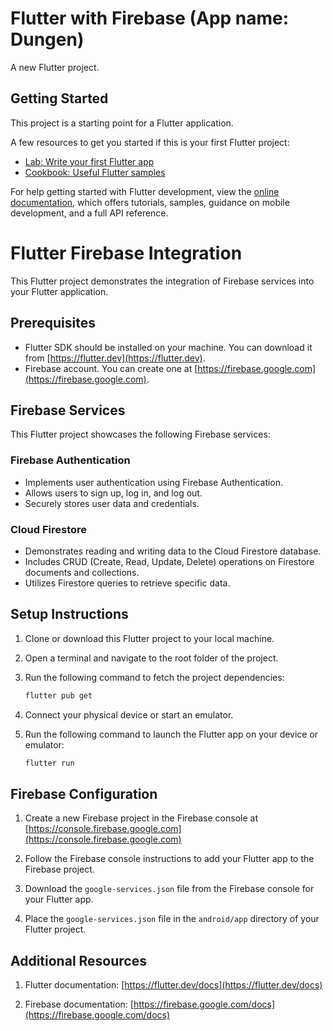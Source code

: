 # Flutter with Firebase (App name: Dungen)

A new Flutter project.

## Getting Started

This project is a starting point for a Flutter application.

A few resources to get you started if this is your first Flutter project:

- [Lab: Write your first Flutter app](https://docs.flutter.dev/get-started/codelab)
- [Cookbook: Useful Flutter samples](https://docs.flutter.dev/cookbook)

For help getting started with Flutter development, view the
[online documentation](https://docs.flutter.dev/), which offers tutorials,
samples, guidance on mobile development, and a full API reference.

# Flutter Firebase Integration

This Flutter project demonstrates the integration of Firebase services into your Flutter application.

## Prerequisites

- Flutter SDK should be installed on your machine. You can download it from [https://flutter.dev](https://flutter.dev).
- Firebase account. You can create one at [https://firebase.google.com](https://firebase.google.com).

## Firebase Services

This Flutter project showcases the following Firebase services:

### Firebase Authentication

- Implements user authentication using Firebase Authentication.
- Allows users to sign up, log in, and log out.
- Securely stores user data and credentials.

### Cloud Firestore

- Demonstrates reading and writing data to the Cloud Firestore database.
- Includes CRUD (Create, Read, Update, Delete) operations on Firestore documents and collections.
- Utilizes Firestore queries to retrieve specific data.


## Setup Instructions

1. Clone or download this Flutter project to your local machine.

2. Open a terminal and navigate to the root folder of the project.

3. Run the following command to fetch the project dependencies:

   ```bash
   flutter pub get
   
4. Connect your physical device or start an emulator.

5. Run the following command to launch the Flutter app on your device or emulator: 
   
   ```bash
   flutter run
   
## Firebase Configuration

1. Create a new Firebase project in the Firebase console at [https://console.firebase.google.com](https://console.firebase.google.com)

2. Follow the Firebase console instructions to add your Flutter app to the Firebase project.

3. Download the `google-services.json` file from the Firebase console for your Flutter app.

4. Place the `google-services.json` file in the `android/app` directory of your Flutter project.

## Additional Resources

1. Flutter documentation: [https://flutter.dev/docs](https://flutter.dev/docs)

2. Firebase documentation: [https://firebase.google.com/docs](https://firebase.google.com/docs)
